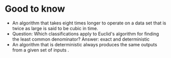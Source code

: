 # Good to know
- An algorithm that takes eight times longer to operate on a data set that is twice as large is said to be cubic in time.
- Question:
  Which classifications apply to Euclid's algorithm for finding the least common denominator? 
  Answer:
  exact and deterministic
- An algorithm that is deterministic always produces the same outputs from a given set of inputs .
